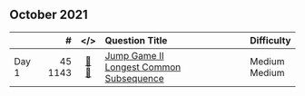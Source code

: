 ## October 2021

||#|</>|Question Title|Difficulty|
|:--|--:|:-:|:--|:--|
|Day 1|45<br>1143|[📎](../src/q_1_50/q0045.hpp)<br>[📎](../src/q_1101_1150/q1143.hpp)|[Jump Game II](https://leetcode.com/problems/jump-game-ii/)<br>[Longest Common Subsequence](https://leetcode.com/problems/longest-common-subsequence/)|Medium<br>Medium|

